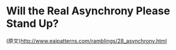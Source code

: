 # Will the Real Asynchrony Please Stand Up? #

(原文)http://www.eaipatterns.com/ramblings/28_asynchrony.html